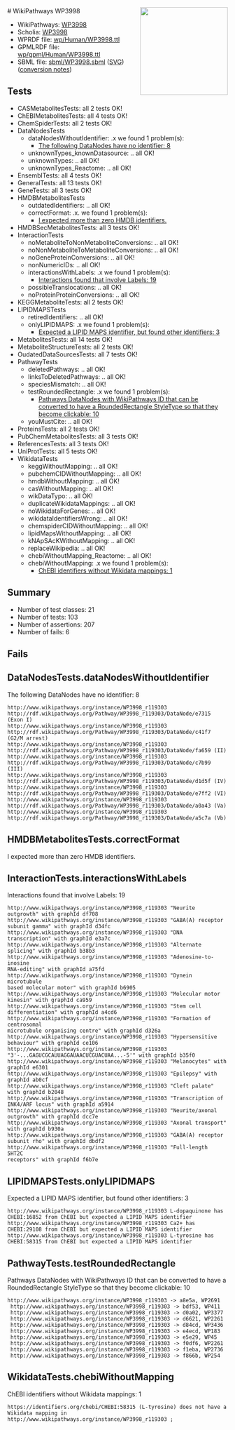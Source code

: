 <img style="float: right; width: 200px" src="../logo.png" />
# WikiPathways WP3998

* WikiPathways: [WP3998](https://identifiers.org/wikipathways:WP3998)
* Scholia: [WP3998](https://scholia.toolforge.org/wikipathways/WP3998)
* WPRDF file: [wp/Human/WP3998.ttl](../wp/Human/WP3998.ttl)
* GPMLRDF file: [wp/gpml/Human/WP3998.ttl](../wp/gpml/Human/WP3998.ttl)
* SBML file: [sbml/WP3998.sbml](../sbml/WP3998.sbml) ([SVG](../sbml/WP3998.svg)) ([conversion notes](../sbml/WP3998.txt))

## Tests
* CASMetabolitesTests: all 2 tests OK!
* ChEBIMetabolitesTests: all 4 tests OK!
* ChemSpiderTests: all 2 tests OK!
* DataNodesTests
    * dataNodesWithoutIdentifier: .x we found 1 problem(s):
        * [The following DataNodes have no identifier: 8](#d2d32fa7)
    * unknownTypes_knownDatasource: .. all OK!
    * unknownTypes: .. all OK!
    * unknownTypes_Reactome: .. all OK!
* EnsemblTests: all 4 tests OK!
* GeneralTests: all 13 tests OK!
* GeneTests: all 3 tests OK!
* HMDBMetabolitesTests
    * outdatedIdentifiers: .. all OK!
    * correctFormat: .x. we found 1 problem(s):
        * [I expected more than zero HMDB identifiers.](#ad154c1e)
* HMDBSecMetabolitesTests: all 3 tests OK!
* InteractionTests
    * noMetaboliteToNonMetaboliteConversions: .. all OK!
    * noNonMetaboliteToMetaboliteConversions: .. all OK!
    * noGeneProteinConversions: .. all OK!
    * nonNumericIDs: .. all OK!
    * interactionsWithLabels: .x we found 1 problem(s):
        * [Interactions found that involve Labels: 19](#fe97a8c1)
    * possibleTranslocations: .. all OK!
    * noProteinProteinConversions: .. all OK!
* KEGGMetaboliteTests: all 2 tests OK!
* LIPIDMAPSTests
    * retiredIdentifiers: .. all OK!
    * onlyLIPIDMAPS: .x we found 1 problem(s):
        * [Expected a LIPID MAPS identifier, but found other identifiers: 3](#48cc60ba)
* MetabolitesTests: all 14 tests OK!
* MetaboliteStructureTests: all 2 tests OK!
* OudatedDataSourcesTests: all 7 tests OK!
* PathwayTests
    * deletedPathways: .. all OK!
    * linksToDeletedPathways: .. all OK!
    * speciesMismatch: .. all OK!
    * testRoundedRectangle: .x we found 1 problem(s):
        * [Pathways DataNodes with WikiPathways ID that can be converted to have a RoundedRectangle StyleType so that they become clickable: 10](#579fa5c5)
    * youMustCite: .. all OK!
* ProteinsTests: all 2 tests OK!
* PubChemMetabolitesTests: all 3 tests OK!
* ReferencesTests: all 3 tests OK!
* UniProtTests: all 5 tests OK!
* WikidataTests
    * keggWithoutMapping: .. all OK!
    * pubchemCIDWithoutMapping: .. all OK!
    * hmdbWithoutMapping: .. all OK!
    * casWithoutMapping: .. all OK!
    * wikDataTypo: .. all OK!
    * duplicateWikidataMappings: .. all OK!
    * noWikidataForGenes: .. all OK!
    * wikidataIdentifiersWrong: .. all OK!
    * chemspiderCIDWithoutMapping: .. all OK!
    * lipidMapsWithoutMapping: .. all OK!
    * kNApSAcKWithoutMapping: .. all OK!
    * replaceWikipedia: .. all OK!
    * chebiWithoutMapping_Reactome: .. all OK!
    * chebiWithoutMapping: .x we found 1 problem(s):
        * [ChEBI identifiers without Wikidata mappings: 1](#a8d554cd)


## Summary

* Number of test classes: 21
* Number of tests: 103
* Number of assertions: 207
* Number of fails: 6

## Fails

<a name="d2d32fa7" />

## DataNodesTests.dataNodesWithoutIdentifier

The following DataNodes have no identifier: 8
```
http://www.wikipathways.org/instance/WP3998_r119303 http://rdf.wikipathways.org/Pathway/WP3998_r119303/DataNode/e7315 (Exon I)
http://www.wikipathways.org/instance/WP3998_r119303 http://rdf.wikipathways.org/Pathway/WP3998_r119303/DataNode/c41f7 (G2/M arrest)
http://www.wikipathways.org/instance/WP3998_r119303 http://rdf.wikipathways.org/Pathway/WP3998_r119303/DataNode/fa659 (II)
http://www.wikipathways.org/instance/WP3998_r119303 http://rdf.wikipathways.org/Pathway/WP3998_r119303/DataNode/c7b99 (III)
http://www.wikipathways.org/instance/WP3998_r119303 http://rdf.wikipathways.org/Pathway/WP3998_r119303/DataNode/d1d5f (IV)
http://www.wikipathways.org/instance/WP3998_r119303 http://rdf.wikipathways.org/Pathway/WP3998_r119303/DataNode/e7ff2 (VI)
http://www.wikipathways.org/instance/WP3998_r119303 http://rdf.wikipathways.org/Pathway/WP3998_r119303/DataNode/a0a43 (Va)
http://www.wikipathways.org/instance/WP3998_r119303 http://rdf.wikipathways.org/Pathway/WP3998_r119303/DataNode/a5c7a (Vb)
```

<a name="ad154c1e" />

## HMDBMetabolitesTests.correctFormat

I expected more than zero HMDB identifiers.
<a name="fe97a8c1" />

## InteractionTests.interactionsWithLabels

Interactions found that involve Labels: 19
```
http://www.wikipathways.org/instance/WP3998_r119303 "Neurite outgrowth" with graphId df708
http://www.wikipathways.org/instance/WP3998_r119303 "GABA(A) receptor
subunit gamma" with graphId d34fc
http://www.wikipathways.org/instance/WP3998_r119303 "DNA transcription" with graphId e3a7c
http://www.wikipathways.org/instance/WP3998_r119303 "Alternate splicing" with graphId b38b3
http://www.wikipathways.org/instance/WP3998_r119303 "Adenosine-to-inosine
RNA-editing" with graphId a75fd
http://www.wikipathways.org/instance/WP3998_r119303 "Dynein microtubule 
based molecular motor" with graphId b6905
http://www.wikipathways.org/instance/WP3998_r119303 "Molecular motor 
kinesin" with graphId ca959
http://www.wikipathways.org/instance/WP3998_r119303 "Stem cell 
differentiation" with graphId a4cd6
http://www.wikipathways.org/instance/WP3998_r119303 "Formation of centrosomal
microtubule organising centre" with graphId d326a
http://www.wikipathways.org/instance/WP3998_r119303 "Hypersensitive
behaviour" with graphId ce106
http://www.wikipathways.org/instance/WP3998_r119303 "3'-...GAGUCGCAUUAGGAUAACUCGUACUAA...-5'" with graphId b35f0
http://www.wikipathways.org/instance/WP3998_r119303 "Melanocytes" with graphId e6301
http://www.wikipathways.org/instance/WP3998_r119303 "Epilepsy" with graphId ab0cf
http://www.wikipathways.org/instance/WP3998_r119303 "Cleft palate" with graphId b2048
http://www.wikipathways.org/instance/WP3998_r119303 "Transcription of 
INK4/ARF locus" with graphId a5914
http://www.wikipathways.org/instance/WP3998_r119303 "Neurite/axonal 
outgrowth" with graphId dcc7e
http://www.wikipathways.org/instance/WP3998_r119303 "Axonal transport" with graphId b930a
http://www.wikipathways.org/instance/WP3998_r119303 "GABA(A) receptor
subunit rho" with graphId dbdf2
http://www.wikipathways.org/instance/WP3998_r119303 "Full-length 
5HT2C 
receptors" with graphId f6b7e
```

<a name="48cc60ba" />

## LIPIDMAPSTests.onlyLIPIDMAPS

Expected a LIPID MAPS identifier, but found other identifiers: 3
```
http://www.wikipathways.org/instance/WP3998_r119303 L-dopaquinone has CHEBI:16852 from ChEBI but expected a LIPID MAPS identifier
http://www.wikipathways.org/instance/WP3998_r119303 Ca2+ has CHEBI:29108 from ChEBI but expected a LIPID MAPS identifier
http://www.wikipathways.org/instance/WP3998_r119303 L-tyrosine has CHEBI:58315 from ChEBI but expected a LIPID MAPS identifier
```

<a name="579fa5c5" />

## PathwayTests.testRoundedRectangle

Pathways DataNodes with WikiPathways ID that can be converted to have a RoundedRectangle StyleType so that they become clickable: 10
```
http://www.wikipathways.org/instance/WP3998_r119303 -> a8e5a, WP2691
 http://www.wikipathways.org/instance/WP3998_r119303 -> bdf53, WP411
 http://www.wikipathways.org/instance/WP3998_r119303 -> d0a02, WP3377
 http://www.wikipathways.org/instance/WP3998_r119303 -> d6621, WP2261
 http://www.wikipathways.org/instance/WP3998_r119303 -> d84cd, WP3436
 http://www.wikipathways.org/instance/WP3998_r119303 -> e4ecd, WP183
 http://www.wikipathways.org/instance/WP3998_r119303 -> e5e29, WP45
 http://www.wikipathways.org/instance/WP3998_r119303 -> f0df6, WP2261
 http://www.wikipathways.org/instance/WP3998_r119303 -> f1eba, WP2736
 http://www.wikipathways.org/instance/WP3998_r119303 -> f866b, WP254
 ```

<a name="a8d554cd" />

## WikidataTests.chebiWithoutMapping

ChEBI identifiers without Wikidata mappings: 1
```
https://identifiers.org/chebi/CHEBI:58315 (L-tyrosine) does not have a Wikidata mapping in http://www.wikipathways.org/instance/WP3998_r119303 ; 
```

